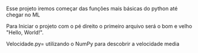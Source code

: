 Esse projeto iremos começar das funções mais básicas do python até chegar no ML

Para Iniciar o projeto com o pé direito o primeiro arquivo será o bom e velho "Hello, World!". 

Velocidade.py=  utilizando o NumPy para descobrir a velocidade media 
